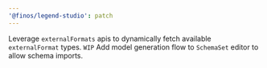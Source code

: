 ```yaml
---
'@finos/legend-studio': patch
---
```


Leverage `externalFormats` apis to dynamically fetch available `externalFormat` types.
`WIP` Add model generation flow to `SchemaSet` editor to allow schema imports.
